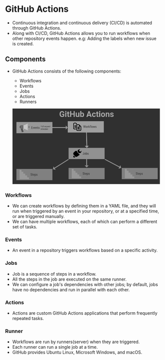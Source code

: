 # GitHub Actions
- Continuous integration and continuous delivery (CI/CD) is automated through GitHub Actions.
- Along with CI/CD, GitHub Actions allows you to run workflows when other repository events happen. 
  e.g: Adding the labels when new issue is created.

## Components
- GitHub Actions consists of the following components:
  - Workflows
  - Events
  - Jobs
  - Actions
  - Runners

  ![actions](/actions.png)
  
### Workflows
- We can create workflows by defining them in a YAML file, and they will run when triggered by an event in your repository, 
  or at a specified time, or are triggered manually.
- We can have multiple workflows, each of which can perform a different set of tasks. 

### Events
- An event in a repository triggers workflows based on a specific activity.

### Jobs
- Job is a sequence of steps in a workflow.
- All the steps in the job are executed on the same runner.
- We can configure a job's dependencies with other jobs; by default, jobs have no dependencies and run in parallel with each other.

### Actions
- Actions are custom GitHub Actions applications that perform frequently repeated tasks.

### Runner
- Workflows are run by runners(server) when they are triggered.
- Each runner can run a single job at a time.
- GitHub provides Ubuntu Linux, Microsoft Windows, and macOS.
